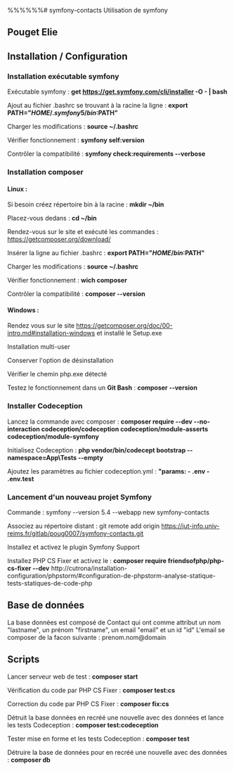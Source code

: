 %%%%%%# symfony-contacts Utilisation de symfony
## Pouget Elie
## Installation / Configuration
### Installation exécutable symfony
 
Exécutable symfony : **get https://get.symfony.com/cli/installer -O - | bash**

Ajout au fichier .bashrc se trouvant à la racine la ligne : **export PATH="$HOME/.symfony5/bin:$PATH"**

Charger les modifications : **source ~/.bashrc**

Vérifier fonctionnement : **symfony self:version**

Contrôler la compatibilité : **symfony check:requirements  --verbose**

### Installation composer 

#### Linux : 

Si besoin créez répertoire bin à la racine : **mkdir ~/bin**

Placez-vous dedans : **cd ~/bin**

Rendez-vous sur le site et exécuté les commandes : https://getcomposer.org/download/

Insérer la ligne au fichier .bashrc : **export PATH="$HOME/bin:$PATH"**

Charger les modifications : **source ~/.bashrc**

Vérifier fonctionnement : **wich composer**

Contrôler la compatibilité : **composer --version**

#### Windows : 

Rendez vous sur le site https://getcomposer.org/doc/00-intro.md#installation-windows et installé le Setup.exe

Installation multi-user

Conserver l'option de désinstallation

Vérifier le chemin php.exe détecté

Testez le fonctionnement dans un **Git Bash** : **composer --version**

### Installer Codeception

Lancez la commande avec composer : **composer require --dev --no-interaction codeception/codeception codeception/module-asserts codeception/module-symfony**

Initialisez Codeception : **php vendor/bin/codecept bootstrap --namespace=App\\Tests --empty**

Ajoutez les paramètres au fichier codeception.yml :
**"params: - .env - .env.test**

### Lancement d'un nouveau projet Symfony 

Commande : symfony --version 5.4 --webapp new symfony-contacts

Associez au répertoire distant : git remote add origin https://iut-info.univ-reims.fr/gitlab/poug0007/symfony-contacts.git

Installez et activez le plugin Symfony Support 

Installez PHP CS Fixer et activez le : **composer require friendsofphp/php-cs-fixer --dev**
http://cutrona/installation-configuration/phpstorm/#configuration-de-phpstorm-analyse-statique-tests-statiques-de-code-php

## Base de données

La base données est composé de Contact qui ont comme attribut un nom "lastname", un prénom "firstname", un email "email" et un id "id" 
L'email se composer de la facon suivante : prenom.nom@domain

## Scripts

Lancer serveur web de test : **composer start**

Vérification du code par PHP CS Fixer : **composer test:cs**

Correction du code par PHP CS Fixer : **composer fix:cs**

Détruit la base données en recréé une nouvelle avec des données et lance les tests Codeception : **composer test:codeception**

Tester mise en forme et les tests Codeception : **composer test**

Détruire la base de données pour en recréé une nouvelle avec des données : **composer db**

